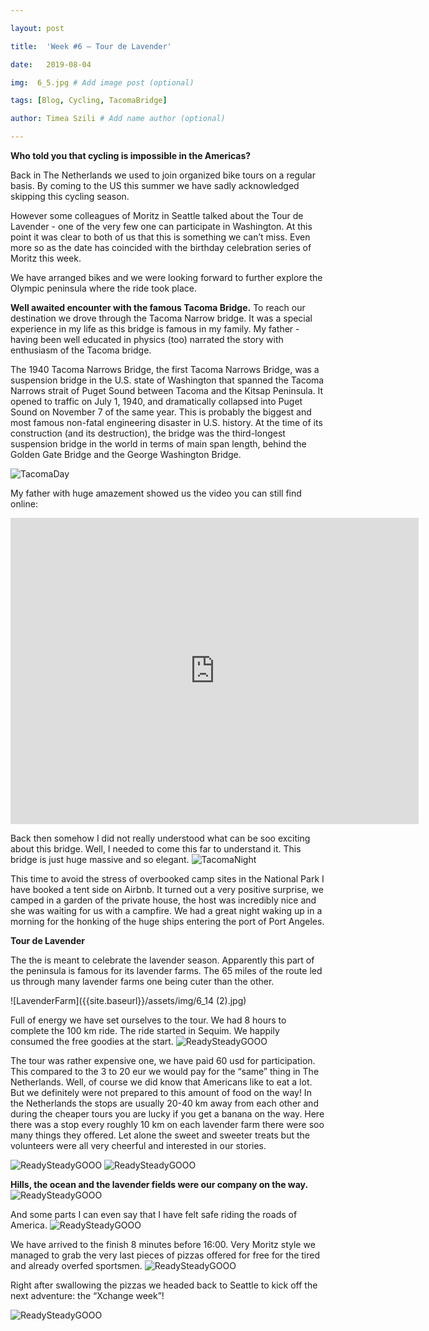 ```yaml
---

layout: post

title:  'Week #6 – Tour de Lavender'

date:   2019-08-04

img:  6_5.jpg # Add image post (optional)

tags: [Blog, Cycling, TacomaBridge]

author: Timea Szili # Add name author (optional)

---
```



**Who told you that cycling is impossible in the Americas?**

Back in The Netherlands we used to join organized bike tours on a regular basis. By coming to the US this summer we have sadly acknowledged skipping this cycling season. 

However some colleagues of Moritz in Seattle talked about the Tour de Lavender  - one of the very few one can participate in Washington. At this point it was clear to both of us that this is something we can’t miss. Even more so as the date has coincided with the birthday celebration series of Moritz this week.



We have arranged bikes and we were looking forward to further explore the Olympic peninsula where the ride took place.


**Well awaited encounter with the famous Tacoma Bridge.**
To reach our destination we drove through the Tacoma Narrow bridge. It was a special experience in my life as this bridge is 
famous in my family. My father - having been well educated in physics (too) narrated the story with enthusiasm of the 
Tacoma bridge. 

The 1940 Tacoma Narrows Bridge, the first Tacoma Narrows Bridge, was a suspension bridge in the U.S. state of 
Washington that spanned the Tacoma Narrows strait of Puget Sound between Tacoma and the Kitsap Peninsula. It opened 
to traffic on July 1, 1940, and dramatically collapsed into Puget Sound on November 7 of the same year. This is probably 
the biggest and most famous non-fatal engineering disaster in U.S. history. At the time of its construction (and its destruction), 
the bridge was the third-longest 
suspension bridge in the world in terms of main span length, behind the Golden Gate Bridge and the George Washington Bridge.

![TacomaDay]({{site.baseurl}}/assets/img/6_1a.jpg) 


My father with huge amazement showed us the video you can still find online:

<iframe width="653" height="490" src="https://www.youtube.com/embed/nFzu6CNtqec" frameborder="0" allow="accelerometer; autoplay; encrypted-media; gyroscope; picture-in-picture" allowfullscreen></iframe>

Back then somehow I did not really understood what can be soo exciting about this bridge. 
Well, I needed to come this far to understand it. This bridge is just huge massive and so elegant.
![TacomaNight]({{site.baseurl}}/assets/img/6_1.PNG) 


This time to avoid the stress of overbooked camp sites in the National Park I have booked a tent side on Airbnb. It turned out a very positive surprise, we camped in a garden of the private house, the host was incredibly nice and she was waiting for us with a campfire. We had a great night waking up in a morning for the honking of the huge ships entering the port of Port Angeles. 


**Tour de Lavender**

The the is meant to celebrate the lavender season. Apparently this part of the peninsula is famous for its lavender farms. The 65 miles of the route led us through many lavender farms one being cuter than the other. 

![LavenderFarm]({{site.baseurl}}/assets/img/6_14 (2).jpg) 


Full of energy we have set ourselves to the tour. We had 8 hours to complete the 100 km ride. The ride started in Sequim. We happily consumed the free goodies at the start.
![ReadySteadyGOOO]({{site.baseurl}}/assets/img/6_2.jpg) 

The tour was rather expensive one, we have paid 60 usd for participation. This compared to the 3 to 20 eur we would pay for the “same” thing in The Netherlands. Well, of course we did know that Americans like to eat a lot. But we definitely were not prepared to this amount of food on the way! In the Netherlands the stops are usually 20-40 km away from each other and during the cheaper tours you are lucky if you get a banana on the way. Here there was a stop every roughly 10 km on each lavender farm there were soo many things they offered. Let alone the sweet and sweeter treats but the volunteers were all very cheerful and interested in our stories. 

![ReadySteadyGOOO]({{site.baseurl}}/assets/img/6_6.jpg) 
![ReadySteadyGOOO]({{site.baseurl}}/assets/img/6_16.jpg) 


**Hills, the ocean and the lavender fields were our company on the way.**
![ReadySteadyGOOO]({{site.baseurl}}/assets/img/6_4.jpg) 

And some parts I can even say that I have felt safe riding the roads of America.
![ReadySteadyGOOO]({{site.baseurl}}/assets/img/6_20.jpg) 


We have arrived to the finish 8 minutes before 16:00. Very Moritz style we managed to grab the very last pieces of pizzas offered for free for the tired and already overfed sportsmen.
![ReadySteadyGOOO]({{site.baseurl}}/assets/img/6_14.jpg) 



Right after swallowing the pizzas we headed back to Seattle to kick off the next adventure: the “Xchange week”!

![ReadySteadyGOOO]({{site.baseurl}}/assets/img/6_8.jpg) 
